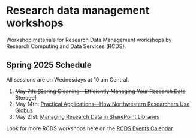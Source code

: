 # Research data management workshops
Workshop materials for Research Data Management workshops by Research Computing and Data Services (RCDS).

## Spring 2025 Schedule
All sessions are on Wednesdays at 10 am Central.
1. ~~May 7th: [Spring Cleaning—Efficiently Managing Your Research Data Storage]~~
2. May 14th: [Practical Applications—How Northwestern Researchers Use Globus](https://planitpurple.northwestern.edu/event/626618)
3. May 21st: [Managing Research Data in SharePoint Libraries](https://planitpurple.northwestern.edu/event/626619)

Look for more RCDS workshops here on the [RCDS Events Calendar](https://planitpurple.northwestern.edu/calendar/4661).
